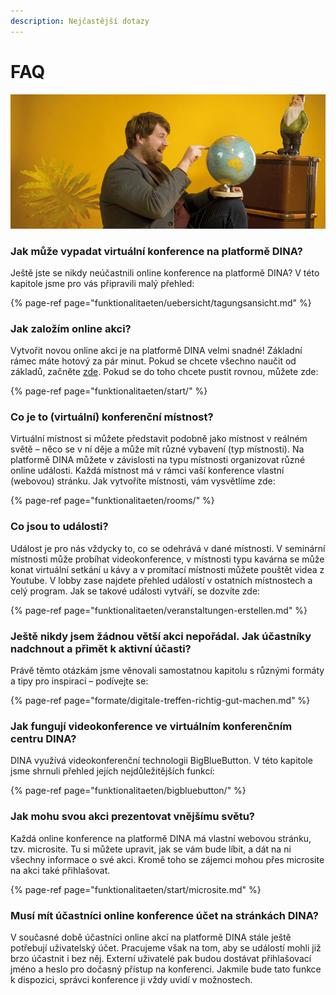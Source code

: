 ```yaml
---
description: Nejčastější dotazy
---
```


# FAQ

![](.gitbook/assets/gitbook_weltweit_750x320.jpg)

### Jak může vypadat virtuální konference na platformě DINA?

Ještě jste se nikdy neúčastnili online konference na platformě DINA? V této kapitole jsme pro vás připravili malý přehled:

{% page-ref page="funktionalitaeten/uebersicht/tagungsansicht.md" %}

### Jak založím online akci?

Vytvořit novou online akci je na platformě DINA velmi snadné! Základní rámec máte hotový za pár minut. Pokud se chcete všechno naučit od základů, začněte [zde](funktionalitaeten/uebersicht/). Pokud se do toho chcete pustit rovnou, můžete zde:

{% page-ref page="funktionalitaeten/start/" %}

### Co je to \(virtuální\) konferenční místnost?

Virtuální místnost si můžete představit podobně jako místnost v reálném světě – něco se v ní děje a může mít různé vybavení \(typ místnosti\). Na platformě DINA můžete v závislosti na typu místnosti organizovat různé online události. Každá místnost má v rámci vaší konference vlastní \(webovou\) stránku. Jak vytvoříte místnosti, vám vysvětlíme zde:

{% page-ref page="funktionalitaeten/rooms/" %}

### Co jsou to události?

Událost je pro nás vždycky to, co se odehrává v dané místnosti. V seminární místnosti může probíhat videokonference, v místnosti typu kavárna se může konat virtuální setkání u kávy a v promítací místnosti můžete pouštět videa z Youtube. V lobby zase najdete přehled událostí v ostatních místnostech a celý program. Jak se takové události vytváří, se dozvíte zde:

{% page-ref page="funktionalitaeten/veranstaltungen-erstellen.md" %}

### Ještě nikdy jsem žádnou větší akci nepořádal. Jak účastníky nadchnout a přimět k aktivní účasti?

Právě těmto otázkám jsme věnovali samostatnou kapitolu s různými formáty a tipy pro inspiraci – podívejte se:

{% page-ref page="formate/digitale-treffen-richtig-gut-machen.md" %}

### Jak fungují videokonference ve virtuálním konferenčním centru DINA?

DINA využívá videokonferenční technologii BigBlueButton. V této kapitole jsme shrnuli přehled jejích nejdůležitějších funkcí:

{% page-ref page="funktionalitaeten/bigbluebutton/" %}

### Jak mohu svou akci prezentovat vnějšímu světu?

Každá online konference na platformě DINA má vlastní webovou stránku, tzv. microsite. Tu si můžete upravit, jak se vám bude líbit, a dát na ni všechny informace o své akci. Kromě toho se zájemci mohou přes microsite na akci také přihlašovat.

{% page-ref page="funktionalitaeten/start/microsite.md" %}

### Musí mít účastníci online konference účet na stránkách DINA?

V současné době účastníci online akcí na platformě DINA stále ještě potřebují uživatelský účet. Pracujeme však na tom, aby se událostí mohli již brzo účastnit i bez něj. Externí uživatelé pak budou dostávat přihlašovací jméno a heslo pro dočasný přístup na konferenci. Jakmile bude tato funkce k dispozici, správci konference ji vždy uvidí v možnostech.

